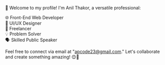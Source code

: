 👋 Welcome to my profile! I'm Anil Thakor, a versatile professional:

🌐 Front-End Web Developer                                                             
🎨 UI/UX Designer                        
💼 Freelancer                            
💡 Problem Solver                             
🗣️ Skilled Public Speaker       

Feel free to connect via email at "apcode23@gmail.com." Let's collaborate and create something amazing! 😊🚀
